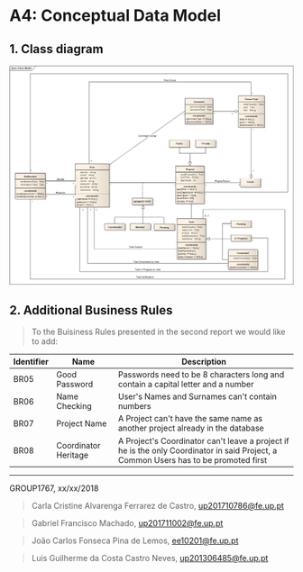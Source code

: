 # A4: Conceptual Data Model
 
## 1. Class diagram

![UML](UML_update/ClassModel.png)


## 2. Additional Business Rules
> To the Buisiness Rules presented in the second report we would like to add:

Identifier|Name|Description 
----------|----|-----------
BR05|Good Password|Passwords need to be 8 characters long and contain a capital letter and a number
BR06|Name Checking|User's Names and Surnames can't contain numbers
BR07|Project Name|A Project can't have the same name as another project already in the database
BR08|Coordinator Heritage|A Project's Coordinator can't leave a project if he is the only Coordinator in said Project, a Common Users has to be promoted first


***
<!--
[comment]: <> (Estes comentários não aparecem na vizualização do ficheiro)
[comment]: <> (Para a criação do UML usei o programa visual paradigm https://www.visual-paradigm.com/)
[comment]: <> (A numenclatura que usei para restrições é diferento da do exemplo do prof mas também está correcta)
-->
 
GROUP1767, xx/xx/2018
 
> Carla Cristine Alvarenga Ferrarez de Castro, up201710786@fe.up.pt

> Gabriel Francisco Machado, up201711002@fe.up.pt

> João Carlos Fonseca Pina de Lemos, ee10201@fe.up.pt

> Luis Guilherme da Costa Castro Neves, up201306485@fe.up.pt
